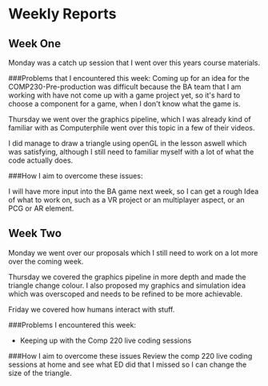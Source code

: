# Weekly Reports

## Week One

Monday was a catch up session that I went over this years course materials.

###Problems that I encountered this week: Coming up for an idea for the COMP230-Pre-production was difficult because the BA team that I am working with have not come up with a game project yet, so it's hard to choose a component for a game, when I don't know what the game is.

Thursday we went over the graphics pipeline, which I was already kind of familiar with as Computerphile went over this topic in a few of their videos.

I did manage to draw a triangle using openGL in the lesson aswell which was satisfying, although I still need to familiar myself with a lot of what the code actually does.


###How I aim to overcome these issues:

I will have more input into the BA game next week, so I can get a rough Idea of what to work on, such as a VR project or an multiplayer aspect, or an PCG or AR element.


## Week Two
Monday we went over our proposals which I still need to work on a lot more over the coming week.

Thursday we covered the graphics pipeline in more depth and made the triangle change colour. I also proposed my graphics and simulation idea which was overscoped and needs to be refined to be more achievable.

Friday we covered how humans interact with stuff.

###Problems I encountered this week:
* Keeping up with the Comp 220 live coding sessions

###How I aim to overcome these issues
Review the comp 220 live coding sessions at home and see what ED did that I missed so I can change the size of the triangle.